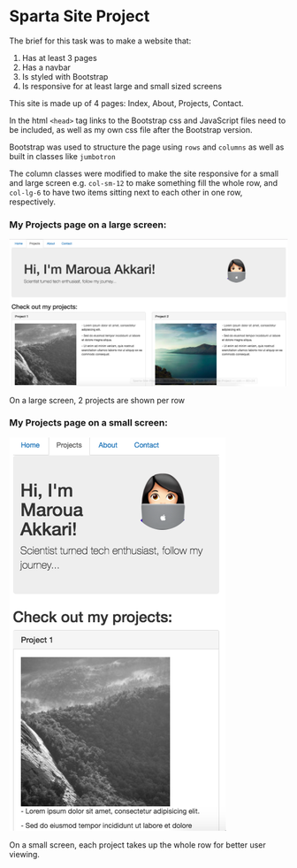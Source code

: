 # Sparta Site Project

The brief for this task was to make a website that:
1. Has at least 3 pages
2. Has a navbar
3. Is styled with Bootstrap
4. Is responsive for at least large and small sized screens


This site is made up of 4 pages: Index, About, Projects, Contact.

In the html `<head>` tag links to the Bootstrap css and JavaScript files need to be included, as well as my own css file after the Bootstrap version.

Bootstrap was used to structure the page using `rows` and `columns` as well as built in classes like `jumbotron`

The column classes were modified to make the site responsive for a small and large screen e.g. `col-sm-12` to make something fill the whole row, and `col-lg-6` to have two items sitting next to each other in one row, respectively.

 ### My Projects page on a large screen:
 ![large screen projects](images/large-screen.png)

 On a large screen, 2 projects are shown per row

 ### My Projects page on a small screen:
 ![Small screen projects](images/small-screen.png)

 On a small screen, each project takes up the whole row for better user viewing. 
